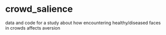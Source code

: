 # crowd_salience
data and code for a study about how encountering healthy/diseased faces in crowds affects aversion
